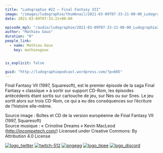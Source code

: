 ```yaml
---
title: "Ludographie #22 – Final Fantasy VII"
image: "/images/ludographie/thumbnail/2021-03-09T07-33-21-00-00_Ludographie22FinalFantasyVII.jpg"
date: 2021-03-09T07:33:21+00:00

episode_mp3: "/audio/ludographie/2021-03-09T07-33-21-00-00_Ludographie22FinalFantasyVII.mp3"
author: "Mathieu Goux"
duration: "0"
people_link: 
  - name: Mathieu Goux
    key: mathieugoux


is_explicit: false

guid: "http://ludographiepodcast.wordpress.com/?p=605"
---
```


<PodcastHeader/>

<!-- ECRIRE LA DESCRIPTION DE L'EPISODE SOUS CETTE LIGNE -->
<p>Final Fantasy VII (1997, Squaresoft), est le premier épisode de&nbsp;la saga Final Fantasy «&nbsp;classique&nbsp;» à sortir sur support CD-Rom, les épisodes antécédents étant sortis sur cartouche de jeu, sur Nes ou sur Snes. Le jeu sortit alors sur trois CD-Rom, ce qui a eu des conséquences sur l’écriture de l’histoire elle-même. <br>
</p>
<p></p>
<p><a href="" rel="nofollow"></a></p>
 
<p>Source image : Boîtes et CD de la version européenne de&nbsp;Final Fantasy VII (1997, Squaresoft)<br>
Source musique : «&nbsp;Crinoline Dreams&nbsp;» Kevin MacLeod (<a title="http://incompetech.com/" href="http://incompetech.com/" rel="nofollow">http://incompetech.com/</a>) Licensed under Creative Commons: By Attribution 4.0 License</p>


<tr>
<td><a href="https://twitter.com/Gouximan" rel="nofollow"><img src="/resources/ludographie/2021-03-09T07-33-21-00-00_Ludographie22FinalFantasyVII/logo_twitter-1.png" alt="logo_twitter"></a></td>
<td><a href="https://www.twitch.tv/mathieugoux" rel="nofollow"><img src="/resources/ludographie/2021-03-09T07-33-21-00-00_Ludographie22FinalFantasyVII/twitch-512-1.png" alt="twitch-512"></a></td>
<td><a href="https://www.youtube.com/user/MattTheFatalifieur/videos" rel="nofollow"><img src="/resources/ludographie/2021-03-09T07-33-21-00-00_Ludographie22FinalFantasyVII/pngegg.png" alt="pngegg"></a></td>
<td><a href="http://fr.tipeee.com/calvinball" rel="nofollow"><img src="/resources/ludographie/2021-03-09T07-33-21-00-00_Ludographie22FinalFantasyVII/logo_tipee-1.png" alt="logo_tipee"></a></td>
<td><a href="https://discord.com/invite/4RnA9v7" rel="nofollow"><img src="/resources/ludographie/2021-03-09T07-33-21-00-00_Ludographie22FinalFantasyVII/logo_discord-1.png" alt="logo_discord"></a></td>
</tr>




